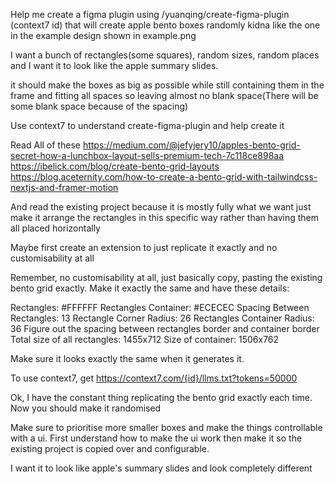 Help me create a figma plugin using /yuanqing/create-figma-plugin (context7 id) that will create apple bento boxes randomly kidna like the one in the example design shown in example.png

I want a bunch of rectangles(some squares), random sizes, random places and I want it to look like the apple summary slides.

it should make the boxes as big as possible while still containing them in the frame and fitting all spaces so leaving almost no blank space(There will be some blank space because of the spacing)

Use context7 to understand create-figma-plugin and help create it

Read All of these
https://medium.com/@jefyjery10/apples-bento-grid-secret-how-a-lunchbox-layout-sells-premium-tech-7c118ce898aa
https://ibelick.com/blog/create-bento-grid-layouts
https://blog.aceternity.com/how-to-create-a-bento-grid-with-tailwindcss-nextjs-and-framer-motion

And read the existing project because it is mostly fully what we want just make it arrange the rectangles in this specific way rather than having them all placed horizontally

Maybe first create an extension to just replicate it exactly and no customisability at all

Remember, no customisability at all, just basically copy, pasting the existing bento grid exactly. Make it exactly the same and have these details:

Rectangles: #FFFFFF
Rectangles Container: #ECECEC
Spacing Between Rectangles: 13
Rectangle Corner Radius: 26
Rectangles Container Radius: 36
Figure out the spacing between rectangles border and container border
Total size of all rectangles: 1455x712
Size of container: 1506x762

Make sure it looks exactly the same when it generates it.

To use context7, get https://context7.com/{id}/llms.txt?tokens=50000

Ok, I have the constant thing replicating the bento grid exactly each time. Now you should make it randomised

Make sure to prioritise more smaller boxes and make the things controllable with a ui. First understand how to make the ui work then make it so the existing project is copied over and configurable.

I want it to look like apple's summary slides and look completely different
